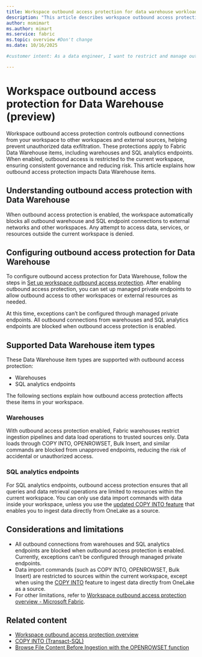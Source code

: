 ```yaml
---
title: Workspace outbound access protection for data warehouse workloads
description: "This article describes workspace outbound access protection for data warehouse workloads."
author: msmimart
ms.author: mimart
ms.service: fabric
ms.topic: overview #Don't change
ms.date: 10/16/2025

#customer intent: As a data engineer, I want to restrict and manage outbound network connections from my Fabric workspace’s data warehouse workloads, so that I can prevent unauthorized data exfiltration and ensure compliance with my organization’s security requirements.

---
```


# Workspace outbound access protection for Data Warehouse (preview)

Workspace outbound access protection controls outbound connections from your workspace to other workspaces and external sources, helping prevent unauthorized data exfiltration. These protections apply to Fabric Data Warehouse items, including warehouses and SQL analytics endpoints. When enabled, outbound access is restricted to the current workspace, ensuring consistent governance and reducing risk. This article explains how outbound access protection impacts Data Warehouse items.

## Understanding outbound access protection with Data Warehouse

When outbound access protection is enabled, the workspace automatically blocks all outbound warehouse and SQL endpoint connections to external networks and other workspaces. Any attempt to access data, services, or resources outside the current workspace is denied.

## Configuring outbound access protection for Data Warehouse

To configure outbound access protection for Data Warehouse, follow the steps in [Set up workspace outbound access protection](workspace-outbound-access-protection-set-up.md). After enabling outbound access protection, you can set up managed private endpoints to allow outbound access to other workspaces or external resources as needed.

At this time, exceptions can’t be configured through managed private endpoints. All outbound connections from warehouses and SQL analytics endpoints are blocked when outbound access protection is enabled.

## Supported Data Warehouse item types

These Data Warehouse item types are supported with outbound access protection:

* Warehouses
* SQL analytics endpoints

The following sections explain how outbound access protection affects these items in your workspace.

### Warehouses

With outbound access protection enabled, Fabric warehouses restrict ingestion pipelines and data load operations to trusted sources only. Data loads through COPY INTO, OPENROWSET, Bulk Insert, and similar commands are blocked from unapproved endpoints, reducing the risk of accidental or unauthorized access.

### SQL analytics endpoints

For SQL analytics endpoints, outbound access protection ensures that all queries and data retrieval operations are limited to resources within the current workspace. You can only use data import commands with data inside your workspace, unless you use the [updated COPY INTO feature](https://blog.fabric.microsoft.com/blog/announcing-public-preview-onelake-as-a-source-for-copy-into-and-openrowset) that enables you to ingest data directly from OneLake as a source. 

## Considerations and limitations

- All outbound connections from warehouses and SQL analytics endpoints are blocked when outbound access protection is enabled. Currently, exceptions can’t be configured through managed private endpoints. 
- Data import commands (such as COPY INTO, OPENROWSET, Bulk Insert) are restricted to sources within the current workspace, except when using the [COPY INTO](/sql/t-sql/statements/copy-into-transact-sql?view=fabric&preserve-view=true) feature to ingest data directly from OneLake as a source.
- For other limitations, refer to [Workspace outbound access protection overview - Microsoft Fabric](/fabric/security/workspace-outbound-access-protection-overview#considerations-and-limitations).

## Related content

* [Workspace outbound access protection overview](workspace-outbound-access-protection-overview.md)    
* [COPY INTO (Transact-SQL)](/sql/t-sql/statements/copy-into-transact-sql?view=fabric&preserve-view=true)
* [Browse File Content Before Ingestion with the OPENROWSET function](/fabric/data-warehouse/browse-file-content-with-openrowset)
